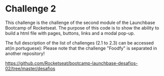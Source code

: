 # Challenge 2
This challenge is the challenge of the second module of the Launchbase Bootcamp of Rocketseat.
The purpose of this code is to show the ability to build a html file with pages, buttons,
links and a modal pop-up.

The full description of the list of challenges (2.1 to 2.3) can be accessed at(in portuguese):
Please note that the challenge "Foodfy" is separated in another repository!

https://github.com/Rocketseat/bootcamp-launchbase-desafios-02/tree/master/desafios
